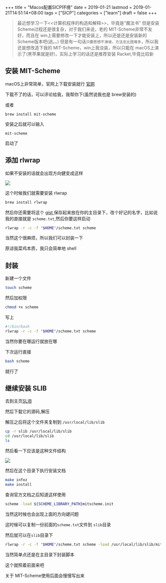 +++
title = "Macos配置SICP环境"
date = 2019-01-21
lastmod = 2019-01-21T14:51:14+08:00
tags = ["SICP"]
categories = ["learn"]
draft = false
+++

> 最近想学习一下<<计算机程序的构造和解释>>，毕竟是“魔法书”
> 但是安装 Scheme过程还是很复杂，对于我们来说，老的 MIT-Scheme非常不友好，而且在 win上需要修改一下才能安装上，所以还是还是安装新的 Scheme版本吧(逃。。)
> 但是有一句话`只要思想不滑坡，方法总比困难多`，所以我还是想改造下我的 MIT-Scheme，win上我没装，所以只能在 macOS上演示了(黑苹果就是好)，实际上学习的话还是推荐安装 Racket,毕竟比较新


<!--more-->

## 安装 MIT-Scheme

macOS上非常简单，官网上下载安装就行
[官网](https://www.gnu.org/software/mit-scheme/)

下载不了的话，可以评论给我，我帮你下(虽然说我也是 brew安装的)

或者
```
brew install mit-scheme
```

安装之后就可以输入
```
mit-scheme
```
启动了
## 添加 rlwrap

如果不安装的话就会出现方向健变成这样

![](https://res.cloudinary.com/dc15efw34/image/upload/v1548067065/macOS%20MIT-Scheme/Snipaste_2019-01-21_01-01-08.png)

这个时候我们就需要安装 rlwrap

```bash
brew install rlwrap
```

然后你还需要将这个 [gist ](https://res.cloudinary.com/dc15efw34/raw/upload/v1548046250/macOS%20MIT-Scheme/scheme.txt )保存起来放在你的主目录下，改个好记的名字，比如说我的直接就是 `scheme.txt`,然后你要这样启动

```bash
rlwrap -r -c -f "$HOME"/scheme.txt scheme
```

当然这个很麻烦，所以我们可以封装一下

原谅我菜鸡本质，我只会简单地 shell

## 封装

新建一个文件

```bash
touch scheme
```

然后加权限

```bash
chmod +x scheme
```

写上

```bash
#!/bin/bash
rlwrap -r -c -f "$HOME"/scheme.txt scheme
```

当然你要在哪运行就放在哪

下次运行直接

```bash
bash scheme
```

就行了

## 继续安装 SLIB

去到主页[SLIB](http://people.csail.mit.edu/jaffer/SLIB.html)

然后下载它的源码,解压

解压之后将这个文件夹复制到 `/usr/local/lib/slib`

```bash
cp -r slib /usr/local/lib/slib
cd /usr/local/lib/slib
ls
```

然后看一下应该是这种文件结构

![](https://res.cloudinary.com/dc15efw34/image/upload/v1548005004/macOS%20MIT-Scheme/Snipaste_2019-01-21_01-23-05.png)

然后在这个目录下执行安装文档

```bash
make infoz
make install
```

查询官方文档之后知道这样使用

```bash
scheme -load ${SCHEME_LIBRARY_PATH}mitscheme.init
```

当然这时候也会出现上面的方向键问题

这时候可以复制一份前面的`scheme.txt`文件到 `slib`目录

然后就可以在`slib`目录下

```bash
rlwrap -r -c -f "$HOME"/scheme.txt scheme -load /usr/local/lib/slib/mitscheme.init
```

当然简单点还是在主目录下封装脚本

这个就照着前面来吧

关于 MIT-Scheme使用后面会慢慢写出来
